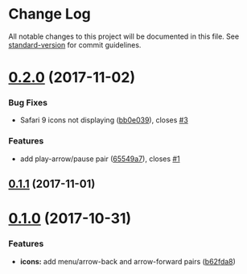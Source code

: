 # Change Log

All notable changes to this project will be documented in this file. See [standard-version](https://github.com/conventional-changelog/standard-version) for commit guidelines.

<a name="0.2.0"></a>
# [0.2.0](https://github.com/hotforfeature/delightful-icons/compare/v0.1.1...v0.2.0) (2017-11-02)


### Bug Fixes

* Safari 9 icons not displaying ([bb0e039](https://github.com/hotforfeature/delightful-icons/commit/bb0e039)), closes [#3](https://github.com/hotforfeature/delightful-icons/issues/3)


### Features

* add play-arrow/pause pair ([65549a7](https://github.com/hotforfeature/delightful-icons/commit/65549a7)), closes [#1](https://github.com/hotforfeature/delightful-icons/issues/1)



<a name="0.1.1"></a>
## [0.1.1](https://github.com/hotforfeature/delightful-icons/compare/v0.1.0...v0.1.1) (2017-11-01)



<a name="0.1.0"></a>
# [0.1.0](https://github.com/hotforfeature/delightful-icons/compare/b62fda8...v0.1.0) (2017-10-31)


### Features

* **icons:** add menu/arrow-back and arrow-forward pairs ([b62fda8](https://github.com/hotforfeature/delightful-icons/commit/b62fda8))

